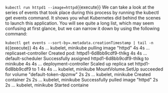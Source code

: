 

`kubectl run httpd1 --image=httpd`{{execute}}
We can take a look at the series of events that took place during this process by running the kubectl get events command. It shows you what Kubernetes did behind the scenes to launch this application. You will see quite a long list, which may seem confusing at first glance, but we can narrow it down by using the following command: 


`kubectl get events --sort-by=.metadata.creationTimestamp | tail -n 8`{{execute}}
4s 4s ... kubelet, minikube pulling image "httpd"
4s 4s ... replicaset-controller Created pod: httpd1-6d8bb9cdf9-thlkg
4s 4s ... default-scheduler Successfully assigned httpd1-6d8bb9cdf9-thlkg to minikube
4s 4s ... deployment-controller Scaled up replica set httpd1-6d8bb9cdf9 to 1
4s 4s ... kubelet, minikube MountVolume.SetUp succeeded for volume "default-token-dpzmw"
2s 2s ... kubelet, minikube Created container
2s 2s ... kubelet, minikube Successfully pulled image "httpd"
2s 2s ... kubelet, minikube Started containe